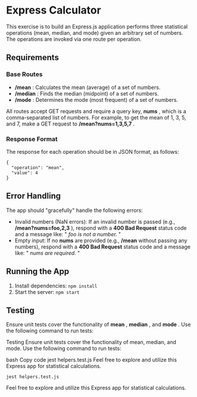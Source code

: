 # Express Calculator

This exercise is to build an Express.js application performs three statistical operations (mean, median, and mode) given an arbitrary set of numbers. The operations are invoked via one route per operation.

## Requirements

### Base Routes

* **/mean** : Calculates the mean (average) of a set of numbers.
* **/median** : Finds the median (midpoint) of a set of numbers.
* **/mode** : Determines the mode (most frequent) of a set of numbers.

All routes accept GET requests and require a query key,  **nums** , which is a comma-separated list of numbers. For example, to get the mean of 1, 3, 5, and 7, make a GET request to  **/mean?nums=1,3,5,7** .

### Response Format

The response for each operation should be in JSON format, as follows:

```
{
  "operation": "mean",
  "value": 4
}
```

## Error Handling

The app should "gracefully" handle the following errors:

* Invalid numbers (NaN errors): If an invalid number is passed (e.g.,  **/mean?nums=foo,2,3** ), respond with a **400 Bad Request** status code and a message like: " *foo is not a number.* "
* Empty input: If no **nums** are provided (e.g., **/mean** without passing any numbers), respond with a **400 Bad Request** status code and a message like: " *nums are required.* "

## Running the App

1. Install dependencies: `npm install`
2. Start the server: `npm start`


## Testing

Ensure unit tests cover the functionality of  **mean** ,  **median** , and  **mode** . Use the following command to run tests:

Testing
Ensure unit tests cover the functionality of mean, median, and mode. Use the following command to run tests:

bash
Copy code
jest helpers.test.js
Feel free to explore and utilize this Express app for statistical calculations.

```
jest helpers.test.js
```

Feel free to explore and utilize this Express app for statistical calculations.

